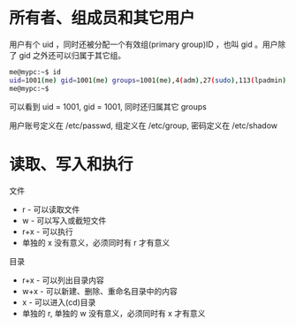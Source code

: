 # 所有者、组成员和其它用户

用户有个 uid ，同时还被分配一个有效组(primary group)ID ，也叫 gid 。用户除了 gid 之外还可以归属于其它组。

```bash
me@mypc:~$ id
uid=1001(me) gid=1001(me) groups=1001(me),4(adm),27(sudo),113(lpadmin),128(sambashare)
me@mypc:~$ 
```

可以看到 uid = 1001, gid = 1001, 同时还归属其它 groups

用户账号定义在 /etc/passwd, 组定义在 /etc/group, 密码定义在 /etc/shadow

# 读取、写入和执行

文件
- r - 可以读取文件
- w - 可以写入或截短文件
- r+x - 可以执行
- 单独的 x 没有意义，必须同时有 r 才有意义


目录
- r+x - 可以列出目录内容
- w+x - 可以新建、删除、重命名目录中的内容
- x - 可以进入(cd)目录
- 单独的 r, 单独的 w 没有意义，必须同时有 x 才有意义
